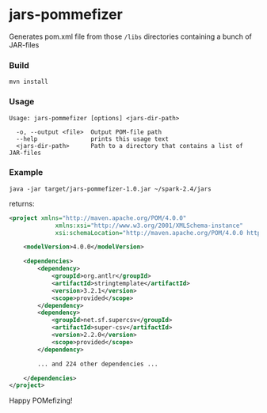 # jars-pommefizer
Generates pom.xml file from those `/libs` directories containing a bunch of JAR-files

### Build
```shell script
mvn install
```

### Usage
```shell script
Usage: jars-pommefizer [options] <jars-dir-path>

  -o, --output <file>  Output POM-file path
  --help               prints this usage text
  <jars-dir-path>      Path to a directory that contains a list of JAR-files
```

### Example
```shell script
java -jar target/jars-pommefizer-1.0.jar ~/spark-2.4/jars
```
returns:
```xml
<project xmlns="http://maven.apache.org/POM/4.0.0"
             xmlns:xsi="http://www.w3.org/2001/XMLSchema-instance"
             xsi:schemaLocation="http://maven.apache.org/POM/4.0.0 http://maven.apache.org/xsd/maven-4.0.0.xsd">

    <modelVersion>4.0.0</modelVersion>

    <dependencies>
        <dependency>
            <groupId>org.antlr</groupId>
            <artifactId>stringtemplate</artifactId>
            <version>3.2.1</version>
            <scope>provided</scope>
        </dependency>
        <dependency>
            <groupId>net.sf.supercsv</groupId>
            <artifactId>super-csv</artifactId>
            <version>2.2.0</version>
            <scope>provided</scope>
        </dependency>

        ... and 224 other dependencies ...

    </dependencies>
</project>
```

Happy POMefizing!